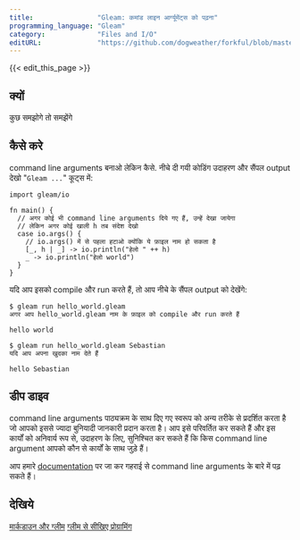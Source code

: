 ```yaml
---
title:                "Gleam: कमांड लाइन आर्ग्यूमेंट्स को पढ़ना"
programming_language: "Gleam"
category:             "Files and I/O"
editURL:              "https://github.com/dogweather/forkful/blob/master/content/hi/gleam/reading-command-line-arguments.md"
---
```


{{< edit_this_page >}}

## क्यों
कुछ समझोगे तो समझेंगे

## कैसे करे
command line arguments बनाओ लेकिन कैसे. नीचे दी गयी कोडिंग उदाहरण और सैंपल output देखो "```Gleam ...```" कूट्स में:

```Gleam
import gleam/io

fn main() {
  // अगर कोई भी command line arguments दिये गए हैं, उन्हें देखा जायेगा
  // लेकिन अगर कोई खाली h तब संदेश देखो
  case io.args() {
    // io.args() में से पहला हटाओ क्योंकि ये फ़ाइल नाम हो सकता है
    [_, h | _] -> io.println("हेलो " ++ h)
    _ -> io.println("हेलो world")
  }
}
```

यदि आप इसको compile और run करते हैं, तो आप नीचे के सैंपल output को देखेंगे:

```
$ gleam run hello_world.gleam
अगर आप hello_world.gleam नाम के फ़ाइल को compile और run करते हैं

hello world

$ gleam run hello_world.gleam Sebastian
यदि आप अपना खुदका नाम देते हैं

hello Sebastian
```

## डीप डाइव
command line arguments पाठ्यक्रम के साथ दिए गए स्वरूप को अन्य तरीके से प्रदर्शित करता है जो आपको इससे ज्यादा बुनियादी जानकारी प्रदान करता है। आप इसे परिवर्तित कर सकते हैं और इस कार्यों को अनिवार्य रूप से, उदाहरण के लिए, सुनिश्चित कर सकते हैं कि किस command line argument आपको कौन से कार्यों के साथ जुड़े हैं।

आप हमारे [documentation](https://gleam.run/book/tutorials/command_line_arguments.html) पर जा कर गहराई से command line arguments के बारे में पढ़ सकते हैं।

## देखिये
[मार्कडाउन और ग्लीम](https://gleam.run/book/tutorials/documentation.html)
[ग्लीम से सीखिए प्रोग्रामिंग](https://gleam.run/book/)
